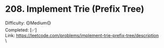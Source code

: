 # 208. Implement Trie (Prefix Tree)

Difficulty: 🟡Medium🟡 \
Completed: [✅] \
Link: https://leetcode.com/problems/implement-trie-prefix-tree/description \
